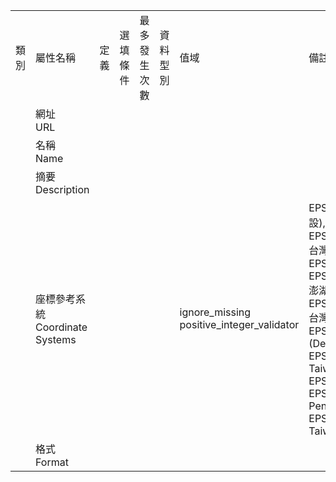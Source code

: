 <table>
        <tr><td>類別</td><td>屬性名稱</td><td>定義</td><td>選填條件</td><td>最多發生次數</td><td>資料型別</td><td>值域</td><td>備註</td></tr><tr>
        <td></td>
        <td>網址<br>URL</td>
        <td></td>
        <td></td>
        <td></td>
        <td></td>
        <td></td>
        <td></td>
    </tr><tr>
        <td></td>
        <td>名稱<br>Name</td>
        <td></td>
        <td></td>
        <td></td>
        <td></td>
        <td></td>
        <td></td>
    </tr><tr>
        <td></td>
        <td>摘要<br>Description</td>
        <td></td>
        <td></td>
        <td></td>
        <td></td>
        <td></td>
        <td></td>
    </tr><tr>
        <td></td>
        <td>座標參考系統<br>Coordinate Systems</td>
        <td></td>
        <td></td>
        <td></td>
        <td></td>
        <td>ignore_missing<br>positive_integer_validator</td>
        <td>EPSG:4326→WGS84 (預設), EPSG:3826→TWD97/TM2 台灣, EPSG:3821→TWD67, EPSG:3825→TWD97/TM2 澎湖, EPSG:3828→TWD67/TM2 台灣<br>EPSG:4326→WGS84 (Default), EPSG:3826→TWD97/TM2 Taiwan, EPSG:3821→TWD67, EPSG:3825→TWD97/TM2 Penghu, EPSG:3828→TWD67/TM2 Taiwan</td>
    </tr><tr>
        <td></td>
        <td>格式<br>Format</td>
        <td></td>
        <td></td>
        <td></td>
        <td></td>
        <td></td>
        <td></td>
    </tr></table>